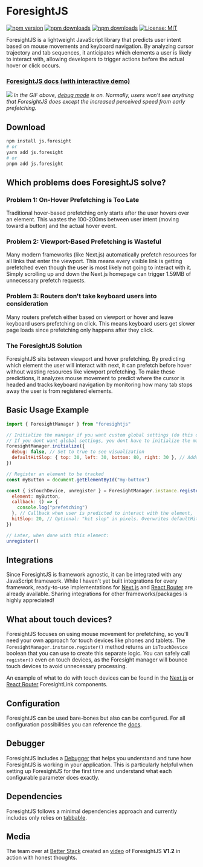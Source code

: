 # ForesightJS

[![npm version](https://img.shields.io/npm/v/js.foresight.svg)](https://www.npmjs.com/package/js.foresight)
[![npm downloads](https://img.shields.io/npm/dm/js.foresight.svg)](https://www.npmjs.com/package/js.foresight)
[![npm downloads](https://img.shields.io/npm/dt/js.foresight.svg)](https://www.npmjs.com/package/js.foresight)
[![License: MIT](https://img.shields.io/badge/License-MIT-yellow.svg)](https://opensource.org/licenses/MIT)

ForesightJS is a lightweight JavaScript library that predicts user intent based on mouse movements and keyboard navigation. By analyzing cursor trajectory and tab sequences, it anticipates which elements a user is likely to interact with, allowing developers to trigger actions before the actual hover or click occurs.

### [ForesightJS docs (with interactive demo)](https://foresightjs.com/)

![](https://github.com/spaansba/ForesightJS/blob/main/static/ForesightJSDemo.gif)
_In the GIF above, [debug mode](https://foresightjs.com/docs/debug) is on. Normally, users won't see anything that ForesightJS does except the increased perceived speed from early prefetching._

## Download

```bash
npm install js.foresight
# or
yarn add js.foresight
# or
pnpm add js.foresight
```

## Which problems does ForesightJS solve?

### Problem 1: On-Hover Prefetching is Too Late

Traditional hover-based prefetching only starts after the user hovers over an element. This wastes the 100-200ms between user intent (moving toward a button) and the actual hover event.

### Problem 2: Viewport-Based Prefetching is Wasteful

Many modern frameworks (like Next.js) automatically prefetch resources for all links that enter the viewport. This means every visible link is getting prefetched even though the user is most likely not going to interact with it. Simply scrolling up and down the Next.js homepage can trigger 1.59MB of unnecessary prefetch requests.

### Problem 3: Routers don't take keyboard users into consideration

Many routers prefetch either based on viewport or hover and leave keyboard users prefetching on click. This means keyboard users get slower page loads since prefetching only happens after they click.

### The ForesightJS Solution

ForesightJS sits between viewport and hover prefetching. By predicting which element the user will interact with next, it can prefetch before hover without wasting resources like viewport prefetching. To make these predictions, it analyzes mouse movement to predict where the cursor is headed and tracks keyboard navigation by monitoring how many tab stops away the user is from registered elements.

## Basic Usage Example

```javascript
import { ForesightManager } from "foresightjs"

// Initialize the manager if you want custom global settings (do this once at app startup)
// If you dont want global settings, you dont have to initialize the manager
ForesightManager.initialize({
  debug: false, // Set to true to see visualization
  defaultHitSlop: { top: 30, left: 30, bottom: 80, right: 30 }, // Adds invisible margin around an element to increase its hitbox
})

// Register an element to be tracked
const myButton = document.getElementById("my-button")

const { isTouchDevice, unregister } = ForesightManager.instance.register({
  element: myButton,
  callback: () => {
    console.log("prefetching")
  }, // Callback when user is predicted to interact with the element,
  hitSlop: 20, // Optional: "hit slop" in pixels. Overwrites defaultHitSlop
})

// Later, when done with this element:
unregister()
```

## Integrations

Since ForesightJS is framework agnostic, it can be integrated with any JavaScript framework. While I haven't yet built integrations for every framework, ready-to-use implementations for [Next.js](https://foresightjs.com/docs/integrations/nextjs) and [React Router](https://foresightjs.com/docs/integrations/react) are already available. Sharing integrations for other frameworks/packages is highly appreciated!

## What about touch devices?

ForesightJS focuses on using mouse movement for prefetching, so you'll need your own approach for touch devices like phones and tablets. The `ForesightManager.instance.register()` method returns an `isTouchDevice` boolean that you can use to create this separate logic. You can safely call `register()` even on touch devices, as the Foresight manager will bounce touch devices to avoid unnecessary processing.

An example of what to do with touch devices can be found in the [Next.js](https://foresightjs.com/docs/integrations/nextjs) or [React Router](https://foresightjs.com/docs/integrations/react) ForesightLink components.

## Configuration

ForesightJS can be used bare-bones but also can be configured. For all configuration possibilities you can reference the [docs](https://foresightjs.com/docs/config).

## Debugger

ForesightJS includes a [Debugger](https://foresightjs.com/docs/debugging) that helps you understand and tune how ForesightJS is working in your application. This is particularly helpful when setting up ForesightJS for the first time and understand what each configurable parameter does exactly.

## Dependencies

ForesightJS follows a minimal dependencies approach and currently includes only relies on [tabbable](https://github.com/focus-trap/tabbable).

## Media

The team over at [Better Stack](https://www.youtube.com/@betterstack) created an [video](https://www.youtube.com/watch?v=5n9JjFRdeh4) of ForesightJS **V1.2** in action with honest thoughts.

